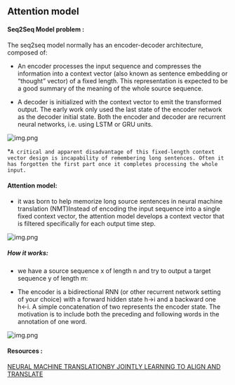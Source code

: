   ## Attention model
  
  #### Seq2Seq Model problem : 
  The seq2seq model normally has an encoder-decoder architecture, composed of:

* An encoder processes the input sequence and compresses the information into a context vector (also known as sentence embedding or “thought” vector) of a fixed length. This representation is expected to be a good summary of the meaning of the whole source sequence.

* A decoder is initialized with the context vector to emit the transformed output. The early work only used the last state of the encoder network as the decoder initial state.
Both the encoder and decoder are recurrent neural networks, i.e. using LSTM or GRU units.

![img.png](https://lilianweng.github.io/lil-log/assets/images/encoder-decoder-example.png)

*```A critical and apparent disadvantage of this fixed-length context vector design is incapability of remembering long sentences. Often it has forgotten the first part once it completes processing the whole input.``` 


#### Attention model: 

*  it was born to help memorize long source sentences in neural machine translation (NMT)Instead of encoding the input sequence into a single fixed context vector, the attention model develops a context vector that is filtered specifically for each output time step.

![img.png](https://lilianweng.github.io/lil-log/assets/images/encoder-decoder-attention.png)

##### How it works: 
* we have a source sequence x of length n and try to output a target sequence y of length m:

* The encoder is a bidirectional RNN (or other recurrent network setting of your choice) with a forward hidden state h→i and a backward one h←i. A simple concatenation of two represents the encoder state. The motivation is to include both the preceding and following words in the annotation of one word.

![img.png](https://cdn.analyticsvidhya.com/wp-content/uploads/2019/11/image9.png)


#### Resources :
 
 
<a href = 'https://arxiv.org/pdf/1409.0473.pdf'>NEURAL MACHINE TRANSLATIONBY JOINTLY LEARNING TO ALIGN AND TRANSLATE</a>
